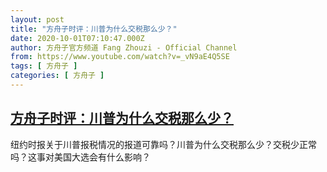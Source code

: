 ```yaml
---
layout: post
title: "方舟子时评：川普为什么交税那么少？"
date: 2020-10-01T07:10:47.000Z
author: 方舟子官方频道 Fang Zhouzi - Official Channel
from: https://www.youtube.com/watch?v=_vN9aE4Q5SE
tags: [ 方舟子 ]
categories: [ 方舟子 ]
---
```

<!--1601536247000-->
[方舟子时评：川普为什么交税那么少？](https://www.youtube.com/watch?v=_vN9aE4Q5SE)
------

<div>
纽约时报关于川普报税情况的报道可靠吗？川普为什么交税那么少？交税少正常吗？这事对美国大选会有什么影响？
</div>
